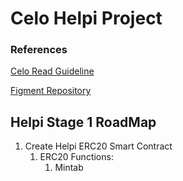 # Celo Helpi Project
### References
[Celo Read Guideline](https://docs.google.com/document/d/13LWLrWzZ34M0ldWGeDANcWxw9nEWk3AX3VwXRBIOs1M/edit)

[Figment Repository](https://github.com/aglamadrid19/datahub-learn.git)

## Helpi Stage 1 RoadMap

 1. Create Helpi ERC20 Smart Contract
	 1. ERC20 Functions:
		 1. Mintab

<!--stackedit_data:
eyJoaXN0b3J5IjpbMTMzMDg4NzkzOCwtMTAwMDQ3MTg0MywxMz
c3NTk4NjkyLDIwMzk5MjU5MzgsLTE0MTI4MTI2NDksLTU2MjEz
NjMxLC01MjIzMDMwNDBdfQ==
-->